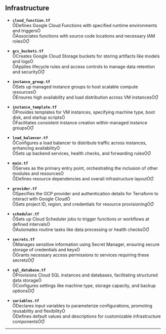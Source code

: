 
## Infrastructure

- **`cloud_function.tf`**  
 Defines Google Cloud Functions with specified runtime environments and triggers  
 Associates functions with source code locations and necessary IAM roles

- **`gcs_buckets.tf`**  
 Creates Google Cloud Storage buckets for storing artifacts like models and logs  
 Applies lifecycle rules and access controls to manage data retention and security

- **`instance_group.tf`**  
 Sets up managed instance groups to host scalable compute resources  
 Ensures high availability and load distribution across VM instances

- **`instance_template.tf`**  
 Provides templates for VM instances, specifying machine type, boot disk, and startup scripts  
 Facilitates consistent instance creation within managed instance groups

- **`load_balancer.tf`**  
 Configures a load balancer to distribute traffic across instances, enhancing availability  
 Sets up backend services, health checks, and forwarding rules

- **`main.tf`**  
 Serves as the primary entry point, orchestrating the inclusion of other modules and resources  
 Defines resource dependencies and overall infrastructure layout

- **`provider.tf`**  
 Specifies the GCP provider and authentication details for Terraform to interact with Google Cloud  
 Sets project ID, region, and credentials for resource provisioning

- **`scheduler.tf`**  
 Sets up Cloud Scheduler jobs to trigger functions or workflows at defined intervals  
 Automates routine tasks like data processing or health checks

- **`secrets.tf`**  
 Manages sensitive information using Secret Manager, ensuring secure storage of credentials and keys  
 Grants necessary access permissions to services requiring these secrets

- **`sql_database.tf`**  
 Provisions Cloud SQL instances and databases, facilitating structured data storage  
 Configures settings like machine type, storage capacity, and backup options

- **`variables.tf`**  
 Declares input variables to parameterize configurations, promoting reusability and flexibility  
 Defines default values and descriptions for customizable infrastructure components

---
